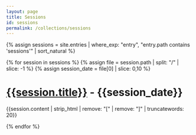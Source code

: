 ```yaml
---
layout: page
title: Sessions
id: sessions
permalink: /collections/sessions
---
```


{% assign sessions = site.entries | where_exp: "entry", "entry.path contains 'sessions'" | sort_natural %}

{% for session in sessions %}
  {% assign file = session.path | split: "/" | slice: -1  %}
  {% assign session_date = file[0] | slice: 0,10 %}
  <h1><a class="internal-link" href="{{session.url}}">{{session.title}}</a> - {{session_date}}</h1>
  <p>{{session.content | strip_html | remove: "[" | remove: "]" | truncatewords: 20}}</p>
{% endfor %}